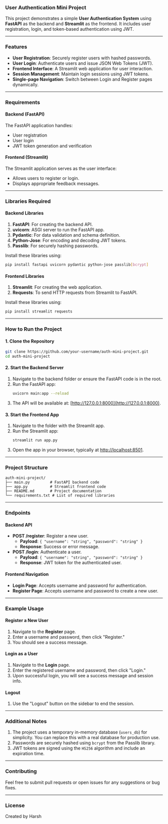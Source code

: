 ### **User Authentication Mini Project**

This project demonstrates a simple **User Authentication System** using **FastAPI** as the backend and **Streamlit** as the frontend. It includes user registration, login, and token-based authentication using JWT.

---

### **Features**
- **User Registration**: Securely register users with hashed passwords.
- **User Login**: Authenticate users and issue JSON Web Tokens (JWT).
- **Frontend Interface**: A Streamlit web application for user interaction.
- **Session Management**: Maintain login sessions using JWT tokens.
- **Single-page Navigation**: Switch between Login and Register pages dynamically.

---

### **Requirements**

#### **Backend (FastAPI)**
The FastAPI application handles:
- User registration
- User login
- JWT token generation and verification

#### **Frontend (Streamlit)**
The Streamlit application serves as the user interface:
- Allows users to register or login.
- Displays appropriate feedback messages.

---

### **Libraries Required**

#### **Backend Libraries**
1. **FastAPI**: For creating the backend API.
2. **uvicorn**: ASGI server to run the FastAPI app.
3. **Pydantic**: For data validation and schema definition.
4. **Python-Jose**: For encoding and decoding JWT tokens.
5. **Passlib**: For securely hashing passwords.

Install these libraries using:
```bash
pip install fastapi uvicorn pydantic python-jose passlib[bcrypt]
```

#### **Frontend Libraries**
1. **Streamlit**: For creating the web application.
2. **Requests**: To send HTTP requests from Streamlit to FastAPI.

Install these libraries using:
```bash
pip install streamlit requests
```

---

### **How to Run the Project**

#### **1. Clone the Repository**
```bash
git clone https://github.com/your-username/auth-mini-project.git
cd auth-mini-project
```

#### **2. Start the Backend Server**
1. Navigate to the backend folder or ensure the FastAPI code is in the root.
2. Run the FastAPI app:
   ```bash
   uvicorn main:app --reload
   ```
3. The API will be available at: [http://127.0.0.1:8000](http://127.0.0.1:8000).

#### **3. Start the Frontend App**
1. Navigate to the folder with the Streamlit app.
2. Run the Streamlit app:
   ```bash
   streamlit run app.py
   ```
3. Open the app in your browser, typically at [http://localhost:8501](http://localhost:8501).

---

### **Project Structure**
```
auth-mini-project/
├── main.py         # FastAPI backend code
├── app.py          # Streamlit frontend code
├── README.md       # Project documentation
└── requirements.txt # List of required libraries
```

---

### **Endpoints**

#### **Backend API**
- **POST /register**: Register a new user.
  - **Payload**: `{ "username": "string", "password": "string" }`
  - **Response**: Success or error message.
- **POST /login**: Authenticate a user.
  - **Payload**: `{ "username": "string", "password": "string" }`
  - **Response**: JWT token for the authenticated user.

#### **Frontend Navigation**
- **Login Page**: Accepts username and password for authentication.
- **Register Page**: Accepts username and password to create a new user.

---

### **Example Usage**

#### **Register a New User**
1. Navigate to the **Register** page.
2. Enter a username and password, then click "Register."
3. You should see a success message.

#### **Login as a User**
1. Navigate to the **Login** page.
2. Enter the registered username and password, then click "Login."
3. Upon successful login, you will see a success message and session info.

#### **Logout**
1. Use the "Logout" button on the sidebar to end the session.

---

### **Additional Notes**
1. The project uses a temporary in-memory database (`users_db`) for simplicity. You can replace this with a real database for production use.
2. Passwords are securely hashed using `bcrypt` from the Passlib library.
3. JWT tokens are signed using the `HS256` algorithm and include an expiration time.

---

### **Contributing**
Feel free to submit pull requests or open issues for any suggestions or bug fixes.

---

### **License**
Created by Harsh

